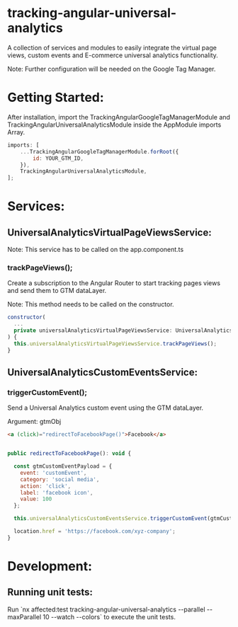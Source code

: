 <h1>tracking-angular-universal-analytics</h1>

<p>A collection of services and modules to easily integrate the virtual page views, custom events and E-commerce universal analytics functionality.</P>
<p>Note: Further configuration will be needed on the Google Tag Manager.</P>

<h1>Getting Started:</h1>

<p>After installation, import the TrackingAngularGoogleTagManagerModule and TrackingAngularUniversalAnalyticsModule inside the AppModule imports Array.</p>

```javascript
imports: [
	...TrackingAngularGoogleTagManagerModule.forRoot({
		id: YOUR_GTM_ID,
	}),
	TrackingAngularUniversalAnalyticsModule,
];
```

<h1>Services:</h1>

<h2>UniversalAnalyticsVirtualPageViewsService:</h2>

<p>Note: This service has to be called on the app.component.ts</p>

<h3 id="trackPageViews">trackPageViews();</h3>

<p>Create a subscription to the Angular Router to start tracking pages views and send them to GTM dataLayer.</p>
<p>Note: This method needs to be called on the constructor.</p>

```javascript
constructor(
  ...
  private universalAnalyticsVirtualPageViewsService: UniversalAnalyticsVirtualPageViewsService,
) {
  this.universalAnalyticsVirtualPageViewsService.trackPageViews();
}

```

<h2>UniversalAnalyticsCustomEventsService:</h2>

<h3 id="triggerCustomEvent">triggerCustomEvent();</h3>

<p>Send a Universal Analytics custom event using the GTM dataLayer.</p>
<p>Argument: gtmObj<GtmUniversalAnalyticsCustomEvent></p>

```html
<a (click)="redirectToFacebookPage()">Facebook</a>
```

```javascript

public redirectToFacebookPage(): void {

  const gtmCustomEventPayload = {
    event: 'customEvent',
    category: 'social media',
    action: 'click',
    label: 'facebook icon',
    value: 100
  };

  this.universalAnalyticsCustomEventsService.triggerCustomEvent(gtmCustomEventPayload);

  location.href = 'https://facebook.com/xyz-company';
}
```

<h1>Development:</h1>

<h2>Running unit tests:</h2>

<P>Run `nx affected:test tracking-angular-universal-analytics --parallel --maxParallel 10 --watch --colors` to execute the unit tests.</P>
